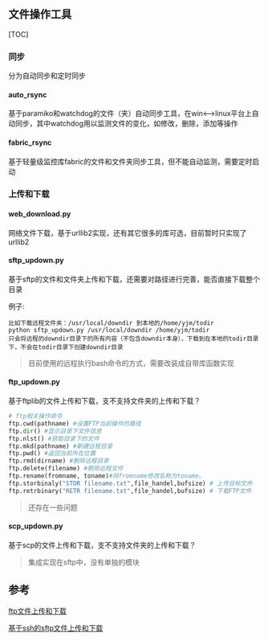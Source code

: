 ## 文件操作工具

[TOC]

### 同步

分为自动同步和定时同步

#### auto_rsync

基于paramiko和watchdog的文件（夹）自动同步工具，在win<-->linux平台上自动同步，其中watchdog用以监测文件的变化，如修改，删除，添加等操作

#### fabric_rsync

基于轻量级监控库fabric的文件和文件夹同步工具，但不能自动监测，需要定时启动

### 上传和下载

#### web_download.py

网络文件下载，基于urllib2实现，还有其它很多的库可选，目前暂时只实现了urllib2

#### sftp_updown.py

基于sftp的文件和文件夹上传和下载，还需要对路径进行完善，能否直接下载整个目录

例子:

```
比如下载远程文件夹：/usr/local/downdir 到本地的/home/yjm/todir
python sftp_updown.py /usr/local/downdir /home/yjm/todir
只会将远程的downdir目录下的所有内容（不包含downdir本身），下载到在本地的todir目录下，不会在todir目录下创建downdir目录
```

> 目前使用的远程执行bash命令的方式，需要改装成自带库函数实现

#### ftp_updown.py

基于ftplib的文件上传和下载，支不支持文件夹的上传和下载？

```python
# ftp相关操作命令
ftp.cwd(pathname) #设置FTP当前操作的路径
ftp.dir() #显示目录下文件信息
ftp.nlst() #获取目录下的文件
ftp.mkd(pathname) #新建远程目录
ftp.pwd() #返回当前所在位置
ftp.rmd(dirname) #删除远程目录
ftp.delete(filename) #删除远程文件
ftp.rename(fromname, toname)#将fromname修改名称为toname。
ftp.storbinaly("STOR filename.txt",file_handel,bufsize) # 上传目标文件
ftp.retrbinary("RETR filename.txt",file_handel,bufsize) # 下载FTP文件
```

> 还存在一些问题

#### scp_updown.py

基于scp的文件上传和下载，支不支持文件夹的上传和下载？

> 集成实现在sftp中，没有单独的模块



## 参考

[ftp文件上传和下载](http://blog.csdn.net/linda1000/article/details/8255771)

[基于ssh的sftp文件上传和下载](http://blog.csdn.net/edwzhang/article/details/49502647)